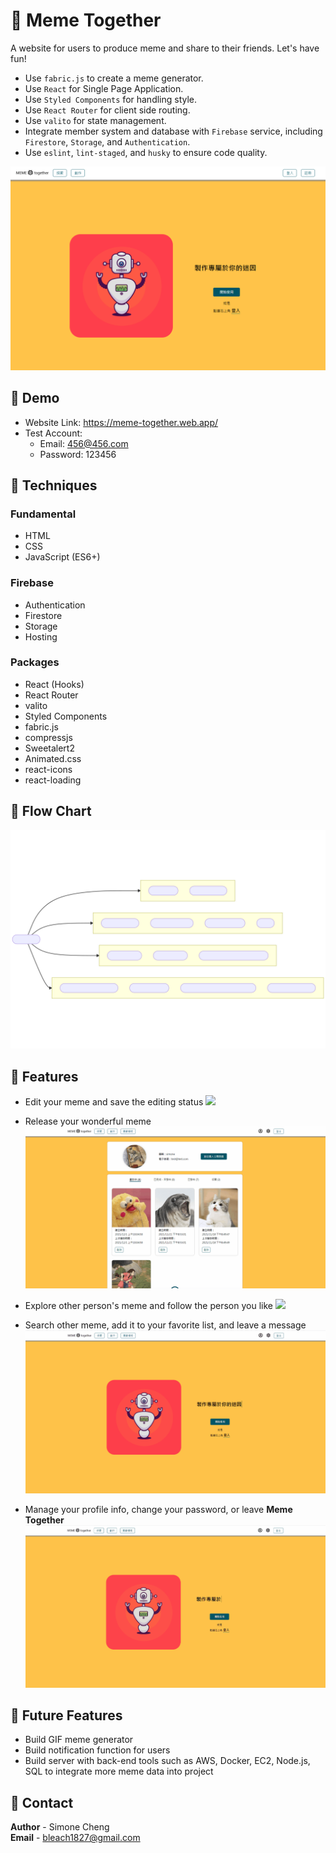 # 🐳 Meme Together
A website for users to produce meme and share to their friends. Let's have fun!
- Use `fabric.js` to create a meme generator.
- Use `React` for Single Page Application.
- Use `Styled Components` for handling style.
- Use `React Router` for client side routing.
- Use `valito` for state management.
- Integrate member system and database with `Firebase` service, including `Firestore`, `Storage`, and `Authentication`.
- Use `eslint`, `lint-staged`, and `husky` to ensure code quality.

![](./ReadmeImage/landingpage.png)

## 🦀 Demo
- Website Link: https://meme-together.web.app/
- Test Account:
    - Email: 456@456.com
    - Password: 123456

## 🦀 Techniques
### Fundamental
- HTML
- CSS
- JavaScript (ES6+)

### Firebase
- Authentication
- Firestore
- Storage
- Hosting

### Packages
- React (Hooks)
- React Router
- valito
- Styled Components
- fabric.js
- compressjs
- Sweetalert2
- Animated.css
- react-icons
- react-loading

## 🦀 Flow Chart
![](./ReadmeImage/mermaid-flowchart.svg)

## 🦀 Features
- Edit your meme and save the editing status
![](./ReadmeImage/feature1.gif)

- Release your wonderful meme
![](./ReadmeImage/feature2.gif)

- Explore other person's meme and follow the person you like
![](./ReadmeImage/feature3.gif)

- Search other meme, add it to your favorite list, and leave a message
![](./ReadmeImage/feature4.gif)

- Manage your profile info, change your password, or leave **Meme Together**
![](./ReadmeImage/feature5.gif)

## 🦀 Future Features
- Build GIF meme generator
- Build notification function for users
- Build server with back-end tools such as AWS, Docker, EC2, Node.js, SQL to integrate more meme data into project

## 🦀 Contact
**Author** - Simone Cheng  
**Email** - bleach1827@gmail.com
